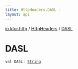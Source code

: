```yaml
---
title: HttpHeaders.DASL - 
layout: api
---
```


<div class='api-docs-breadcrumbs'><a href="../index.html">io.ktor.http</a> / <a href="index.html">HttpHeaders</a> / <a href="./-d-a-s-l.html">DASL</a></div>

# DASL

<div class="signature"><code><span class="keyword">val </span><span class="identifier">DASL</span><span class="symbol">: </span><a href="https://kotlinlang.org/api/latest/jvm/stdlib/kotlin/-string/index.html"><span class="identifier">String</span></a></code></div>
